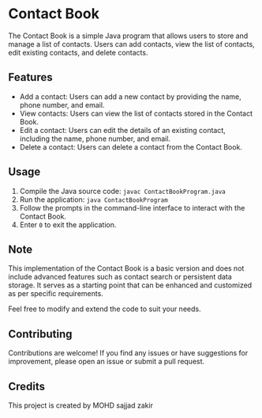 # Contact Book
The Contact Book is a simple Java program that allows users to store and manage a list of contacts. Users can add contacts, view the list of contacts, edit existing contacts, and delete contacts.

## Features
- Add a contact: Users can add a new contact by providing the name, phone number, and email.
- View contacts: Users can view the list of contacts stored in the Contact Book.
- Edit a contact: Users can edit the details of an existing contact, including the name, phone number, and email.
- Delete a contact: Users can delete a contact from the Contact Book.

## Usage
1. Compile the Java source code: `javac ContactBookProgram.java`
2. Run the application: `java ContactBookProgram`
3. Follow the prompts in the command-line interface to interact with the Contact Book.
4. Enter `0` to exit the application.

## Note
This implementation of the Contact Book is a basic version and does not include advanced features such as contact search or persistent data storage. It serves as a starting point that can be enhanced and customized as per specific requirements.

Feel free to modify and extend the code to suit your needs.

## Contributing
Contributions are welcome! If you find any issues or have suggestions for improvement, please open an issue or submit a pull request.

## Credits
This project is created by MOHD sajjad zakir
